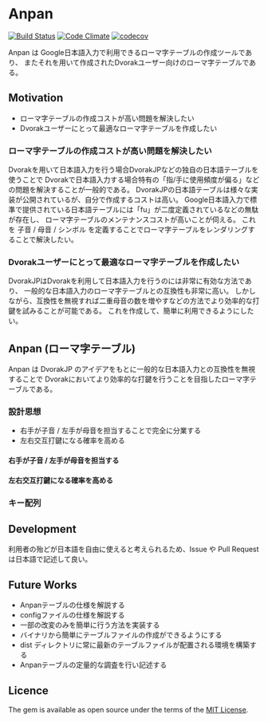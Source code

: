# Anpan
[![Build Status](https://travis-ci.org/potsbo/anpan.svg?branch=master)](https://travis-ci.org/potsbo/anpan)
[![Code Climate](https://codeclimate.com/github/potsbo/anpan/badges/gpa.svg)](https://codeclimate.com/github/potsbo/anpan)
[![codecov](https://codecov.io/gh/potsbo/anpan/branch/master/graph/badge.svg)](https://codecov.io/gh/potsbo/anpan)

Anpan は Google日本語入力で利用できるローマ字テーブルの作成ツールであり、
またそれを用いて作成されたDvorakユーザー向けのローマ字テーブルである。

## Motivation
+ ローマ字テーブルの作成コストが高い問題を解決したい
+ Dvorakユーザーにとって最適なローマ字テーブルを作成したい

### ローマ字テーブルの作成コストが高い問題を解決したい
Dvorakを用いて日本語入力を行う場合DvorakJPなどの独自の日本語テーブルを使うことで
Dvorakで日本語入力する場合特有の「指/手に使用頻度が偏る」などの問題を解決することが一般的である。
DvorakJPの日本語テーブルは様々な実装が公開されているが、自分で作成するコストは高い。
Google日本語入力で標準で提供されている日本語テーブルには「fu」が二度定義されているなどの無駄が存在し、
ローマ字テーブルのメンテナンスコストが高いことが伺える。
これを 子音 / 母音 / シンボル を定義することでローマ字テーブルをレンダリングすることで解決したい。

### Dvorakユーザーにとって最適なローマ字テーブルを作成したい
DvorakJPはDvorakを利用して日本語入力を行うのには非常に有効な方法であり、
一般的な日本語入力のローマ字テーブルとの互換性も非常に高い。
しかしながら、互換性を無視すれば二重母音の数を増やすなどの方法でより効率的な打鍵を試みることが可能である。
これを作成して、簡単に利用できるようにしたい。

## Anpan (ローマ字テーブル)
Anpan は DvorakJP のアイデアをもとに一般的な日本語入力との互換性を無視することで
Dvorakにおいてより効率的な打鍵を行うことを目指したローマ字テーブルである。

### 設計思想
+ 右手が子音 / 左手が母音を担当することで完全に分業する
+ 左右交互打鍵になる確率を高める

#### 右手が子音 / 左手が母音を担当する

#### 左右交互打鍵になる確率を高める

### キー配列

## Development
利用者の殆どが日本語を自由に使えると考えられるため、Issue や Pull Request は日本語で記述して良い。

## Future Works
+ Anpanテーブルの仕様を解説する
+ configファイルの仕様を解説する
+ 一部の改変のみを簡単に行う方法を実装する
+ バイナリから簡単にテーブルファイルの作成ができるようにする
+ dist ディレクトリに常に最新のテーブルファイルが配置される環境を構築する
+ Anpanテーブルの定量的な調査を行い記述する

## Licence 
The gem is available as open source under the terms of the [MIT License](http://opensource.org/licenses/MIT).

